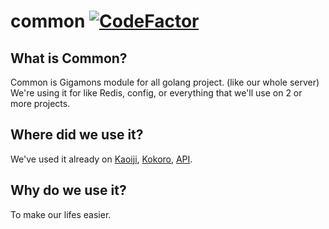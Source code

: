 # common [![CodeFactor](https://www.codefactor.io/repository/github/gigamons/common/badge)](https://www.codefactor.io/repository/github/gigamons/common)

## What is Common?

Common is Gigamons module for all golang project. (like our whole server)
We're using it for like Redis, config, or everything that we'll use on 2 or more projects.

## Where did we use it?

We've used it already on [Kaoiji]("https://github.com/Gigamons/Kaoiji"), [Kokoro]("https://github.com/Gigamons/Kokoro"),
[API]("https://github.com/Gigamons/gigamons_api").

## Why do we use it?

To make our lifes easier.